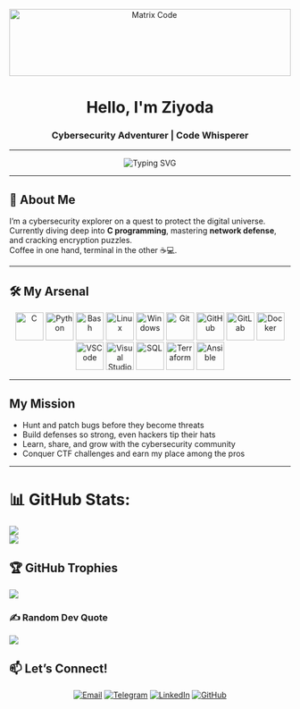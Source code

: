 <p align="center">
  <img src="https://media.giphy.com/media/v1.Y2lkPTc5MGI3NjExYXhoODltaHlic3Y0Z3diNGhpMHZ5cW9nNGM1eHluN3B3enZqNmE3aSZlcD12MV9pbnRlcm5hbF9naWZfYnlfaWQmY3Q9Zw/4H3Ii5eLChYul9p7NL/giphy.gif" alt="Matrix Code" width="100%" height="120" />
</p>

<h1 align="center">Hello, I'm <b>Ziyoda</b></h1>
<h3 align="center">Cybersecurity Adventurer | Code Whisperer </h3>

---

<p align="center">
  <img src="https://readme-typing-svg.herokuapp.com?size=28&color=33FF88&center=true&vCenter=true&width=600&lines=Hunting+bugs+%E2%9C%94+|+Breaking+walls+%E2%9C%94+|+Securing+the+future+%F0%9F%9A%80" alt="Typing SVG" />
</p>

---

## 🚀 About Me

I’m a cybersecurity explorer on a quest to protect the digital universe.  
Currently diving deep into **C programming**, mastering **network defense**, and cracking encryption puzzles.  
Coffee in one hand, terminal in the other ☕💻.

---

## 🛠 My Arsenal

<p align="center">
  <!-- Dasturlash tillari -->
  <img alt="C" src="https://skillicons.dev/icons?i=c" height="50" />
  <img alt="Python" src="https://skillicons.dev/icons?i=python" height="50" />
  <img alt="Bash" src="https://skillicons.dev/icons?i=bash" height="50" />
  
  <!-- Operatsion tizimlar -->
  <img alt="Linux" src="https://skillicons.dev/icons?i=linux" height="50" />
  <img alt="Windows" src="https://skillicons.dev/icons?i=windows" height="50" />
  
  <!-- Versiya nazorati -->
  <img alt="Git" src="https://skillicons.dev/icons?i=git" height="50" />
  <img alt="GitHub" src="https://skillicons.dev/icons?i=github" height="50" />
  <img alt="GitLab" src="https://skillicons.dev/icons?i=gitlab" height="50" />
  
  <!-- Kod tahlil va boshqalar -->
  <img alt="Docker" src="https://skillicons.dev/icons?i=docker" height="50" />
  <img alt="VSCode" src="https://skillicons.dev/icons?i=vscode" height="50" />
  <img alt="Visual Studio" src="https://skillicons.dev/icons?i=visualstudio" height="50" />
  
  <!-- Qo'shimcha vositalar -->
  <img alt="SQL" src="https://skillicons.dev/icons?i=mysql,postgresql" height="50" />
  <img alt="Terraform" src="https://skillicons.dev/icons?i=terraform" height="50" />
  <img alt="Ansible" src="https://skillicons.dev/icons?i=ansible" height="50" />
</p>

---


## My Mission

- Hunt and patch bugs before they become threats  
-  Build defenses so strong, even hackers tip their hats  
- Learn, share, and grow with the cybersecurity community  
- Conquer CTF challenges and earn my place among the pros  

---

# 📊 GitHub Stats:
![](https://github-readme-stats.vercel.app/api?username=Ziyoda-1995&theme=radical&hide_border=false&include_all_commits=false&count_private=true)<br/>
![](https://nirzak-streak-stats.vercel.app/?user=Ziyoda-1995&theme=radical&hide_border=false)

## 🏆 GitHub Trophies
![](https://github-profile-trophy.vercel.app/?username=Ziyoda-1995&theme=radical&no-frame=false&no-bg=false&margin-w=4)

### ✍️ Random Dev Quote
![](https://quotes-github-readme.vercel.app/api?type=horizontal&theme=radical)


## 📫 Let’s Connect!

<p align="center">
  <a href="mailto:narzikulovaziyoda89@gmail.com"><img src="https://img.shields.io/badge/Email-D14836?style=for-the-badge&logo=gmail&logoColor=white" alt="Email" /></a>
  <a href="https://t.me/Ziyoda04"><img src="https://img.shields.io/badge/Telegram-2CA5E0?style=for-the-badge&logo=telegram&logoColor=white" alt="Telegram" /></a>
  <a href="https://www.linkedin.com/in/ziyoda-narzikulova-241387355?utm_source=share&utm_campaign=share_via&utm_content=profile&utm_medium=android_app"><img src="https://img.shields.io/badge/LinkedIn-0077B5?style=for-the-badge&logo=linkedin&logoColor=white" alt="LinkedIn" /></a>
  <a href="https://github.com/Ziyoda-1995"><img src="https://img.shields.io/badge/GitHub-181717?style=for-the-badge&logo=github&logoColor=white" alt="GitHub" /></a>
</p>

